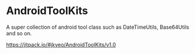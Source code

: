 # AndroidToolKits
A super collection of android tool class such as DateTimeUtils, Base64Utils and so on.

https://jitpack.io/#jkyeo/AndroidToolKits/v1.0
